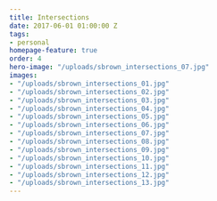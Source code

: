 ```yaml
---
title: Intersections
date: 2017-06-01 01:00:00 Z
tags:
- personal
homepage-feature: true
order: 4
hero-image: "/uploads/sbrown_intersections_07.jpg"
images:
- "/uploads/sbrown_intersections_01.jpg"
- "/uploads/sbrown_intersections_02.jpg"
- "/uploads/sbrown_intersections_03.jpg"
- "/uploads/sbrown_intersections_04.jpg"
- "/uploads/sbrown_intersections_05.jpg"
- "/uploads/sbrown_intersections_06.jpg"
- "/uploads/sbrown_intersections_07.jpg"
- "/uploads/sbrown_intersections_08.jpg"
- "/uploads/sbrown_intersections_09.jpg"
- "/uploads/sbrown_intersections_10.jpg"
- "/uploads/sbrown_intersections_11.jpg"
- "/uploads/sbrown_intersections_12.jpg"
- "/uploads/sbrown_intersections_13.jpg"
---
```

